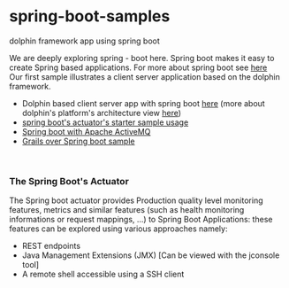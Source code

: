 # spring-boot-samples
dolphin framework app using spring boot

We are deeply exploring spring - boot here. Spring boot makes it easy to create Spring based applications. For more about spring boot see <a href='http://projects.spring.io/spring-boot/'>here</a><br/>
Our first sample illustrates a client server application based on the dolphin framework.<br/>
<ul>
  <li>Dolphin based client server app with spring boot <a href='https://github.com/alainlompo/spring-boot-samples/tree/master/dolphin-spring-boot'>here</a> (more about dolphin's platform's architecture view <a href='http://www.guigarage.com/2015/10/dolphin-platform-a-sneak-peek/'>here</a>)</li>
  <li><a href="https://github.com/alainlompo/spring-boot-samples/tree/master/spring-boot-actuator-sample">spring boot's actuator's starter sample usage</a></li>
  <li><a href="https://github.com/alainlompo/spring-boot-samples/tree/master/spring-boot-activemq">Spring boot with Apache ActiveMQ</a></li>
  <li><a href="https://github.com/alainlompo/spring-boot-samples/tree/master/grailsWithBootSample">Grails over Spring boot sample</a></li>
</ul><br/>
<h3>The Spring Boot's Actuator</h3>
<p>The Spring boot actuator provides Production quality level monitoring features, metrics and similar features (such as health monitoring informations or request mappings, ...) to Spring Boot Applications: these features can be explored using various approaches namely:
</p>
<ul>
  <li>REST endpoints</li>
  <li>Java Management Extensions (JMX) [Can be viewed with the jconsole tool]</li>
  <li>A remote shell accessible using a SSH client </li>
  
</ul>
